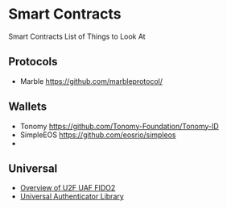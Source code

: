 # Smart Contracts
Smart Contracts List of Things to Look At

## Protocols
* Marble https://github.com/marbleprotocol/


## Wallets
* Tonomy https://github.com/Tonomy-Foundation/Tonomy-ID
* SimpleEOS https://github.com/eosrio/simpleos
* 

## Universal 
* [Overview of U2F UAF FIDO2](https://blog.strongkey.com/blog/guide-to-fido-protocols-u2f-uaf-webauthn-fido2)
* [Universal Authenticator Library](https://github.com/greymass/ual-anchor)
